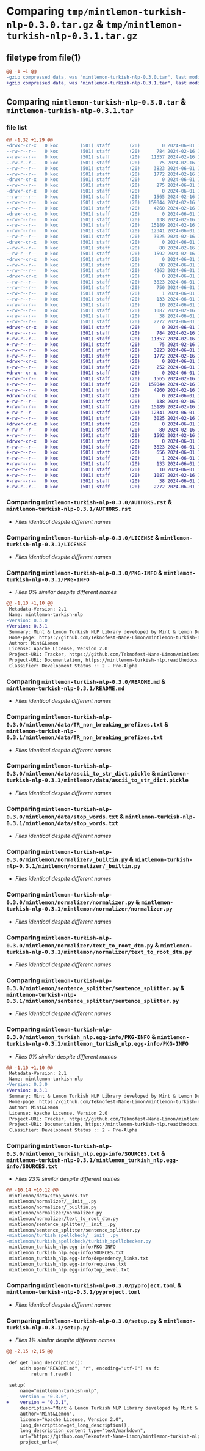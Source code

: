 # Comparing `tmp/mintlemon-turkish-nlp-0.3.0.tar.gz` & `tmp/mintlemon-turkish-nlp-0.3.1.tar.gz`

## filetype from file(1)

```diff
@@ -1 +1 @@
-gzip compressed data, was "mintlemon-turkish-nlp-0.3.0.tar", last modified: Sat Jun  1 16:35:06 2024, max compression
+gzip compressed data, was "mintlemon-turkish-nlp-0.3.1.tar", last modified: Sat Jun  1 16:46:46 2024, max compression
```

## Comparing `mintlemon-turkish-nlp-0.3.0.tar` & `mintlemon-turkish-nlp-0.3.1.tar`

### file list

```diff
@@ -1,32 +1,29 @@
-drwxr-xr-x   0 koc        (501) staff       (20)        0 2024-06-01 16:35:06.348900 mintlemon-turkish-nlp-0.3.0/
--rw-r--r--   0 koc        (501) staff       (20)      784 2024-02-16 12:29:01.000000 mintlemon-turkish-nlp-0.3.0/AUTHORS.rst
--rw-r--r--   0 koc        (501) staff       (20)    11357 2024-02-16 12:29:01.000000 mintlemon-turkish-nlp-0.3.0/LICENSE
--rw-r--r--   0 koc        (501) staff       (20)       75 2024-02-16 12:29:01.000000 mintlemon-turkish-nlp-0.3.0/MANIFEST.in
--rw-r--r--   0 koc        (501) staff       (20)     3823 2024-06-01 16:35:06.348460 mintlemon-turkish-nlp-0.3.0/PKG-INFO
--rw-r--r--   0 koc        (501) staff       (20)     1772 2024-02-16 12:29:01.000000 mintlemon-turkish-nlp-0.3.0/README.md
-drwxr-xr-x   0 koc        (501) staff       (20)        0 2024-06-01 16:35:06.337212 mintlemon-turkish-nlp-0.3.0/mintlemon/
--rw-r--r--   0 koc        (501) staff       (20)      275 2024-06-01 16:26:04.000000 mintlemon-turkish-nlp-0.3.0/mintlemon/__init__.py
-drwxr-xr-x   0 koc        (501) staff       (20)        0 2024-06-01 16:35:06.340141 mintlemon-turkish-nlp-0.3.0/mintlemon/data/
--rw-r--r--   0 koc        (501) staff       (20)     1565 2024-02-16 12:29:01.000000 mintlemon-turkish-nlp-0.3.0/mintlemon/data/TR_non_breaking_prefixes.txt
--rw-r--r--   0 koc        (501) staff       (20)   159044 2024-02-16 12:29:01.000000 mintlemon-turkish-nlp-0.3.0/mintlemon/data/ascii_to_str_dict.pickle
--rw-r--r--   0 koc        (501) staff       (20)     4260 2024-02-16 12:29:01.000000 mintlemon-turkish-nlp-0.3.0/mintlemon/data/stop_words.txt
-drwxr-xr-x   0 koc        (501) staff       (20)        0 2024-06-01 16:35:06.342774 mintlemon-turkish-nlp-0.3.0/mintlemon/normalizer/
--rw-r--r--   0 koc        (501) staff       (20)      138 2024-02-16 12:29:01.000000 mintlemon-turkish-nlp-0.3.0/mintlemon/normalizer/__init__.py
--rw-r--r--   0 koc        (501) staff       (20)    15189 2024-02-16 12:29:01.000000 mintlemon-turkish-nlp-0.3.0/mintlemon/normalizer/_builtin.py
--rw-r--r--   0 koc        (501) staff       (20)    12341 2024-06-01 16:26:04.000000 mintlemon-turkish-nlp-0.3.0/mintlemon/normalizer/normalizer.py
--rw-r--r--   0 koc        (501) staff       (20)     3025 2024-02-16 12:29:01.000000 mintlemon-turkish-nlp-0.3.0/mintlemon/normalizer/text_to_root_dtm.py
-drwxr-xr-x   0 koc        (501) staff       (20)        0 2024-06-01 16:35:06.343648 mintlemon-turkish-nlp-0.3.0/mintlemon/sentence_splitter/
--rw-r--r--   0 koc        (501) staff       (20)       80 2024-02-16 12:29:01.000000 mintlemon-turkish-nlp-0.3.0/mintlemon/sentence_splitter/__init__.py
--rw-r--r--   0 koc        (501) staff       (20)     1592 2024-02-16 12:29:01.000000 mintlemon-turkish-nlp-0.3.0/mintlemon/sentence_splitter/sentence_splitter.py
-drwxr-xr-x   0 koc        (501) staff       (20)        0 2024-06-01 16:35:06.344680 mintlemon-turkish-nlp-0.3.0/mintlemon/turkish_spellcheck/
--rw-r--r--   0 koc        (501) staff       (20)       88 2024-06-01 16:26:04.000000 mintlemon-turkish-nlp-0.3.0/mintlemon/turkish_spellcheck/__init__.py
--rw-r--r--   0 koc        (501) staff       (20)     4263 2024-06-01 16:26:04.000000 mintlemon-turkish-nlp-0.3.0/mintlemon/turkish_spellcheck/turkish_spellchecker.py
-drwxr-xr-x   0 koc        (501) staff       (20)        0 2024-06-01 16:35:06.347127 mintlemon-turkish-nlp-0.3.0/mintlemon_turkish_nlp.egg-info/
--rw-r--r--   0 koc        (501) staff       (20)     3823 2024-06-01 16:35:06.000000 mintlemon-turkish-nlp-0.3.0/mintlemon_turkish_nlp.egg-info/PKG-INFO
--rw-r--r--   0 koc        (501) staff       (20)      750 2024-06-01 16:35:06.000000 mintlemon-turkish-nlp-0.3.0/mintlemon_turkish_nlp.egg-info/SOURCES.txt
--rw-r--r--   0 koc        (501) staff       (20)        1 2024-06-01 16:35:06.000000 mintlemon-turkish-nlp-0.3.0/mintlemon_turkish_nlp.egg-info/dependency_links.txt
--rw-r--r--   0 koc        (501) staff       (20)      133 2024-06-01 16:35:06.000000 mintlemon-turkish-nlp-0.3.0/mintlemon_turkish_nlp.egg-info/requires.txt
--rw-r--r--   0 koc        (501) staff       (20)       10 2024-06-01 16:35:06.000000 mintlemon-turkish-nlp-0.3.0/mintlemon_turkish_nlp.egg-info/top_level.txt
--rw-r--r--   0 koc        (501) staff       (20)     1087 2024-02-16 12:29:01.000000 mintlemon-turkish-nlp-0.3.0/pyproject.toml
--rw-r--r--   0 koc        (501) staff       (20)       38 2024-06-01 16:35:06.349012 mintlemon-turkish-nlp-0.3.0/setup.cfg
--rw-r--r--   0 koc        (501) staff       (20)     2272 2024-06-01 16:33:52.000000 mintlemon-turkish-nlp-0.3.0/setup.py
+drwxr-xr-x   0 koc        (501) staff       (20)        0 2024-06-01 16:46:46.105255 mintlemon-turkish-nlp-0.3.1/
+-rw-r--r--   0 koc        (501) staff       (20)      784 2024-02-16 12:29:01.000000 mintlemon-turkish-nlp-0.3.1/AUTHORS.rst
+-rw-r--r--   0 koc        (501) staff       (20)    11357 2024-02-16 12:29:01.000000 mintlemon-turkish-nlp-0.3.1/LICENSE
+-rw-r--r--   0 koc        (501) staff       (20)       75 2024-02-16 12:29:01.000000 mintlemon-turkish-nlp-0.3.1/MANIFEST.in
+-rw-r--r--   0 koc        (501) staff       (20)     3823 2024-06-01 16:46:46.104860 mintlemon-turkish-nlp-0.3.1/PKG-INFO
+-rw-r--r--   0 koc        (501) staff       (20)     1772 2024-02-16 12:29:01.000000 mintlemon-turkish-nlp-0.3.1/README.md
+drwxr-xr-x   0 koc        (501) staff       (20)        0 2024-06-01 16:46:46.095433 mintlemon-turkish-nlp-0.3.1/mintlemon/
+-rw-r--r--   0 koc        (501) staff       (20)      252 2024-06-01 16:44:35.000000 mintlemon-turkish-nlp-0.3.1/mintlemon/__init__.py
+drwxr-xr-x   0 koc        (501) staff       (20)        0 2024-06-01 16:46:46.098125 mintlemon-turkish-nlp-0.3.1/mintlemon/data/
+-rw-r--r--   0 koc        (501) staff       (20)     1565 2024-02-16 12:29:01.000000 mintlemon-turkish-nlp-0.3.1/mintlemon/data/TR_non_breaking_prefixes.txt
+-rw-r--r--   0 koc        (501) staff       (20)   159044 2024-02-16 12:29:01.000000 mintlemon-turkish-nlp-0.3.1/mintlemon/data/ascii_to_str_dict.pickle
+-rw-r--r--   0 koc        (501) staff       (20)     4260 2024-02-16 12:29:01.000000 mintlemon-turkish-nlp-0.3.1/mintlemon/data/stop_words.txt
+drwxr-xr-x   0 koc        (501) staff       (20)        0 2024-06-01 16:46:46.100071 mintlemon-turkish-nlp-0.3.1/mintlemon/normalizer/
+-rw-r--r--   0 koc        (501) staff       (20)      138 2024-02-16 12:29:01.000000 mintlemon-turkish-nlp-0.3.1/mintlemon/normalizer/__init__.py
+-rw-r--r--   0 koc        (501) staff       (20)    15189 2024-02-16 12:29:01.000000 mintlemon-turkish-nlp-0.3.1/mintlemon/normalizer/_builtin.py
+-rw-r--r--   0 koc        (501) staff       (20)    12341 2024-06-01 16:26:04.000000 mintlemon-turkish-nlp-0.3.1/mintlemon/normalizer/normalizer.py
+-rw-r--r--   0 koc        (501) staff       (20)     3025 2024-02-16 12:29:01.000000 mintlemon-turkish-nlp-0.3.1/mintlemon/normalizer/text_to_root_dtm.py
+drwxr-xr-x   0 koc        (501) staff       (20)        0 2024-06-01 16:46:46.100945 mintlemon-turkish-nlp-0.3.1/mintlemon/sentence_splitter/
+-rw-r--r--   0 koc        (501) staff       (20)       80 2024-02-16 12:29:01.000000 mintlemon-turkish-nlp-0.3.1/mintlemon/sentence_splitter/__init__.py
+-rw-r--r--   0 koc        (501) staff       (20)     1592 2024-02-16 12:29:01.000000 mintlemon-turkish-nlp-0.3.1/mintlemon/sentence_splitter/sentence_splitter.py
+drwxr-xr-x   0 koc        (501) staff       (20)        0 2024-06-01 16:46:46.103435 mintlemon-turkish-nlp-0.3.1/mintlemon_turkish_nlp.egg-info/
+-rw-r--r--   0 koc        (501) staff       (20)     3823 2024-06-01 16:46:45.000000 mintlemon-turkish-nlp-0.3.1/mintlemon_turkish_nlp.egg-info/PKG-INFO
+-rw-r--r--   0 koc        (501) staff       (20)      656 2024-06-01 16:46:46.000000 mintlemon-turkish-nlp-0.3.1/mintlemon_turkish_nlp.egg-info/SOURCES.txt
+-rw-r--r--   0 koc        (501) staff       (20)        1 2024-06-01 16:46:45.000000 mintlemon-turkish-nlp-0.3.1/mintlemon_turkish_nlp.egg-info/dependency_links.txt
+-rw-r--r--   0 koc        (501) staff       (20)      133 2024-06-01 16:46:45.000000 mintlemon-turkish-nlp-0.3.1/mintlemon_turkish_nlp.egg-info/requires.txt
+-rw-r--r--   0 koc        (501) staff       (20)       10 2024-06-01 16:46:45.000000 mintlemon-turkish-nlp-0.3.1/mintlemon_turkish_nlp.egg-info/top_level.txt
+-rw-r--r--   0 koc        (501) staff       (20)     1087 2024-02-16 12:29:01.000000 mintlemon-turkish-nlp-0.3.1/pyproject.toml
+-rw-r--r--   0 koc        (501) staff       (20)       38 2024-06-01 16:46:46.105333 mintlemon-turkish-nlp-0.3.1/setup.cfg
+-rw-r--r--   0 koc        (501) staff       (20)     2272 2024-06-01 16:44:48.000000 mintlemon-turkish-nlp-0.3.1/setup.py
```

### Comparing `mintlemon-turkish-nlp-0.3.0/AUTHORS.rst` & `mintlemon-turkish-nlp-0.3.1/AUTHORS.rst`

 * *Files identical despite different names*

### Comparing `mintlemon-turkish-nlp-0.3.0/LICENSE` & `mintlemon-turkish-nlp-0.3.1/LICENSE`

 * *Files identical despite different names*

### Comparing `mintlemon-turkish-nlp-0.3.0/PKG-INFO` & `mintlemon-turkish-nlp-0.3.1/PKG-INFO`

 * *Files 0% similar despite different names*

```diff
@@ -1,10 +1,10 @@
 Metadata-Version: 2.1
 Name: mintlemon-turkish-nlp
-Version: 0.3.0
+Version: 0.3.1
 Summary: Mint & Lemon Turkish NLP Library developed by Mint & Lemon Development Team.
 Home-page: https://github.com/Teknofest-Nane-Limon/mintlemon-turkish-nlp
 Author: Mint&Lemon
 License: Apache License, Version 2.0
 Project-URL: Tracker, https://github.com/Teknofest-Nane-Limon/mintlemon-turkish-nlp/issues
 Project-URL: Documentation, https://mintlemon-turkish-nlp.readthedocs.io
 Classifier: Development Status :: 2 - Pre-Alpha
```

### Comparing `mintlemon-turkish-nlp-0.3.0/README.md` & `mintlemon-turkish-nlp-0.3.1/README.md`

 * *Files identical despite different names*

### Comparing `mintlemon-turkish-nlp-0.3.0/mintlemon/data/TR_non_breaking_prefixes.txt` & `mintlemon-turkish-nlp-0.3.1/mintlemon/data/TR_non_breaking_prefixes.txt`

 * *Files identical despite different names*

### Comparing `mintlemon-turkish-nlp-0.3.0/mintlemon/data/ascii_to_str_dict.pickle` & `mintlemon-turkish-nlp-0.3.1/mintlemon/data/ascii_to_str_dict.pickle`

 * *Files identical despite different names*

### Comparing `mintlemon-turkish-nlp-0.3.0/mintlemon/data/stop_words.txt` & `mintlemon-turkish-nlp-0.3.1/mintlemon/data/stop_words.txt`

 * *Files identical despite different names*

### Comparing `mintlemon-turkish-nlp-0.3.0/mintlemon/normalizer/_builtin.py` & `mintlemon-turkish-nlp-0.3.1/mintlemon/normalizer/_builtin.py`

 * *Files identical despite different names*

### Comparing `mintlemon-turkish-nlp-0.3.0/mintlemon/normalizer/normalizer.py` & `mintlemon-turkish-nlp-0.3.1/mintlemon/normalizer/normalizer.py`

 * *Files identical despite different names*

### Comparing `mintlemon-turkish-nlp-0.3.0/mintlemon/normalizer/text_to_root_dtm.py` & `mintlemon-turkish-nlp-0.3.1/mintlemon/normalizer/text_to_root_dtm.py`

 * *Files identical despite different names*

### Comparing `mintlemon-turkish-nlp-0.3.0/mintlemon/sentence_splitter/sentence_splitter.py` & `mintlemon-turkish-nlp-0.3.1/mintlemon/sentence_splitter/sentence_splitter.py`

 * *Files identical despite different names*

### Comparing `mintlemon-turkish-nlp-0.3.0/mintlemon_turkish_nlp.egg-info/PKG-INFO` & `mintlemon-turkish-nlp-0.3.1/mintlemon_turkish_nlp.egg-info/PKG-INFO`

 * *Files 0% similar despite different names*

```diff
@@ -1,10 +1,10 @@
 Metadata-Version: 2.1
 Name: mintlemon-turkish-nlp
-Version: 0.3.0
+Version: 0.3.1
 Summary: Mint & Lemon Turkish NLP Library developed by Mint & Lemon Development Team.
 Home-page: https://github.com/Teknofest-Nane-Limon/mintlemon-turkish-nlp
 Author: Mint&Lemon
 License: Apache License, Version 2.0
 Project-URL: Tracker, https://github.com/Teknofest-Nane-Limon/mintlemon-turkish-nlp/issues
 Project-URL: Documentation, https://mintlemon-turkish-nlp.readthedocs.io
 Classifier: Development Status :: 2 - Pre-Alpha
```

### Comparing `mintlemon-turkish-nlp-0.3.0/mintlemon_turkish_nlp.egg-info/SOURCES.txt` & `mintlemon-turkish-nlp-0.3.1/mintlemon_turkish_nlp.egg-info/SOURCES.txt`

 * *Files 23% similar despite different names*

```diff
@@ -10,14 +10,12 @@
 mintlemon/data/stop_words.txt
 mintlemon/normalizer/__init__.py
 mintlemon/normalizer/_builtin.py
 mintlemon/normalizer/normalizer.py
 mintlemon/normalizer/text_to_root_dtm.py
 mintlemon/sentence_splitter/__init__.py
 mintlemon/sentence_splitter/sentence_splitter.py
-mintlemon/turkish_spellcheck/__init__.py
-mintlemon/turkish_spellcheck/turkish_spellchecker.py
 mintlemon_turkish_nlp.egg-info/PKG-INFO
 mintlemon_turkish_nlp.egg-info/SOURCES.txt
 mintlemon_turkish_nlp.egg-info/dependency_links.txt
 mintlemon_turkish_nlp.egg-info/requires.txt
 mintlemon_turkish_nlp.egg-info/top_level.txt
```

### Comparing `mintlemon-turkish-nlp-0.3.0/pyproject.toml` & `mintlemon-turkish-nlp-0.3.1/pyproject.toml`

 * *Files identical despite different names*

### Comparing `mintlemon-turkish-nlp-0.3.0/setup.py` & `mintlemon-turkish-nlp-0.3.1/setup.py`

 * *Files 1% similar despite different names*

```diff
@@ -2,15 +2,15 @@
 
 def get_long_description():
     with open("README.md", "r", encoding="utf-8") as f:
         return f.read()
 
 setup(
     name="mintlemon-turkish-nlp",
-    version = "0.3.0",
+    version = "0.3.1",
     description="Mint & Lemon Turkish NLP Library developed by Mint & Lemon Development Team.",
     author="Mint&Lemon",
     license="Apache License, Version 2.0",
     long_description=get_long_description(),
     long_description_content_type="text/markdown",
     url="https://github.com/Teknofest-Nane-Limon/mintlemon-turkish-nlp",
     project_urls={
```

